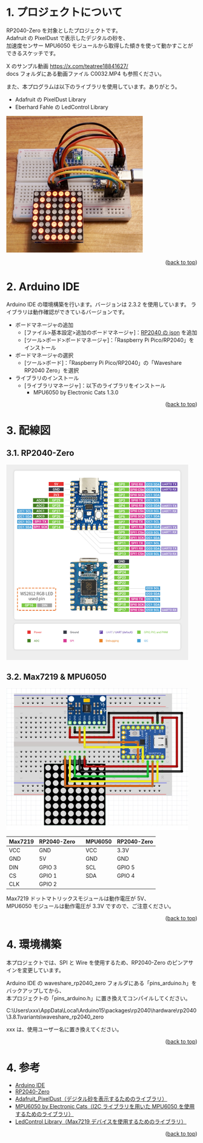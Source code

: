 <a name="readme-top"></a>

<!-- ABOUT THE PROJECT -->

# 1. プロジェクトについて

RP2040-Zero を対象としたプロジェクトです。  
Adafruit の PixelDust で表示したデジタルの砂を、  
加速度センサー MPU6050 モジュールから取得した傾きを使って動かすことができるスケッチです。

X のサンプル動画 https://x.com/teatree18841627/  
docs フォルダにある動画ファイル C0032.MP4 も参照ください。

また、本プログラムは以下のライブラリを使用しています。ありがとう。

- Adafruit の PixelDust Library
- Eberhard Fahle の LedControl Library

<img src="./docs/DSC00212.jpeg" width="360">

<p align="right">(<a href="#readme-top">back to top</a>)</p>

<!-- USAGE EXAMPLES -->

# 2. Arduino IDE

Arduino IDE の環境構築を行います。バージョンは 2.3.2 を使用しています。
ライブラリは動作確認ができているバージョンです。

- ボードマネージャの追加
  - [ファイル>基本設定>追加のボードマネージャ]：[RP2040 の json](https://github.com/earlephilhower/arduino-pico/releases/download/global/package_rp2040_index.json) を追加
  - [ツール>ボード>ボードマネージャ]：「Raspberry Pi Pico/RP2040」をインストール
- ボードマネージャの選択
  - [ツール>ボード]：「Raspberry Pi Pico/RP2040」の「Waveshare RP2040 Zero」を選択
- ライブラリのインストール
  - [ライブラリマネージャ]：以下のライブラリをインストール
    - MPU6050 by Electronic Cats 1.3.0

<p align="right">(<a href="#readme-top">back to top</a>)</p>

# 3. 配線図

## 3.1. RP2040-Zero

<img src="./docs/RP2040-Zero-details-7.jpg" width="480">

## 3.2. Max7219 & MPU6050

<img src="./docs/RP2040 - MPU6050.jpg" width="480">

| Max7219 | RP2040-Zero |     | MPU6050 | RP2040-Zero |
| ------- | ----------- | --- | ------- | ----------- |
| VCC     | GND         |     | VCC     | 3.3V        |
| GND     | 5V          |     | GND     | GND         |
| DIN     | GPIO 3      |     | SCL     | GPIO 5      |
| CS      | GPIO 1      |     | SDA     | GPIO 4      |
| CLK     | GPIO 2      |     |         |             |

Max7219 ドットマトリックスモジュールは動作電圧が 5V、  
MPU6050 モジュールは動作電圧が 3.3V ですので、ご注意ください。

<p align="right">(<a href="#readme-top">back to top</a>)</p>

# 4. 環境構築

本プロジェクトでは、SPI と Wire を使用するため、RP2040-Zero のピンアサインを変更しています。

Arduino IDE の waveshare_rp2040_zero フォルダにある「pins_arduino.h」をバックアップしてから、  
本プロジェクトの「pins_arduino.h」に置き換えてコンパイルしてください。

C:\Users\xxx\AppData\Local\Arduino15\packages\rp2040\hardware\rp2040\3.8.1\variants\waveshare_rp2040_zero

xxx は、使用ユーザー名に置き換えてください。

<p align="right">(<a href="#readme-top">back to top</a>)</p>

# 4. 参考

- [Arduino IDE](https://www.arduino.cc/en/software)
- [RP2040-Zero](https://www.waveshare.com/wiki/RP2040-Zero)
- [Adafruit_PixelDust（デジタル砂を表示するためのライブラリ）](https://github.com/adafruit/Adafruit_PixelDust)
- [MPU6050 by Electronic Cats（I2C ライブラリを用いた MPU6050 を使用するためのライブラリ）](https://github.com/ElectronicCats/mpu6050/tree/master)
- [LedControl Library（Max7219 デバイスを使用するためのライブラリ）](https://github.com/wayoda/LedControl)

<p align="right">(<a href="#readme-top">back to top</a>)</p>
